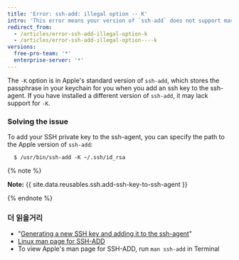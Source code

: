 ```yaml
---
title: 'Error: ssh-add: illegal option -- K'
intro: 'This error means your version of `ssh-add` does not support macOS keychain integration, which allows you to store your passphrase in the keychain.'
redirect_from:
  - /articles/error-ssh-add-illegal-option-k
  - /articles/error-ssh-add-illegal-option----k
versions:
  free-pro-team: '*'
  enterprise-server: '*'
---
```


The `-K` option is in Apple's standard version of `ssh-add`, which stores the passphrase in your keychain for you when you add an ssh key to the ssh-agent. If you have installed a different version of `ssh-add`, it may lack support for `-K`.

### Solving the issue

To add your SSH private key to the ssh-agent, you can specify the path to the Apple version of `ssh-add`:

```shell
  $ /usr/bin/ssh-add -K ~/.ssh/id_rsa
```

{% note %}

**Note:** {{ site.data.reusables.ssh.add-ssh-key-to-ssh-agent }}

{% endnote %}

### 더 읽을거리

- "[Generating a new SSH key and adding it to the ssh-agent](/articles/generating-a-new-ssh-key-and-adding-it-to-the-ssh-agent)"
- [Linux man page for SSH-ADD](http://man7.org/linux/man-pages/man1/ssh-add.1.html)
- To view Apple's man page for SSH-ADD, run `man ssh-add` in Terminal
